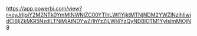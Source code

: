 https://app.powerbi.com/view?r=eyJrIjoiY2M2NTk0YmMtNWNlZC00YTlhLWI1YjktMTNjNDM2YWZlNzlhIiwidCI6IjZkMGI5NzdlLTNiMjAtNDYwZi1hYzZjLWI4YzQyNDBlOTM1YyIsImMiOjN9
